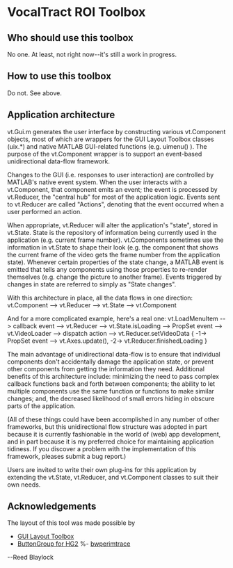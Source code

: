# VocalTract ROI Toolbox

## Who should use this toolbox

No one. At least, not right now--it's still a work in progress.

## How to use this toolbox

Do not. See above.

## Application architecture

vt.Gui.m generates the user interface by constructing various vt.Component 
objects, most of which are wrappers for the GUI Layout Toolbox classes (uix.*) 
and native MATLAB GUI-related functions (e.g. uimenu() ). The purpose of the 
vt.Component wrapper is to support an event-based unidirectional data-flow 
framework.

Changes to the GUI (i.e. responses to user interaction) are controlled by 
MATLAB's native event system. When the user interacts with a vt.Component, that
component emits an event; the event is processed by vt.Reducer, the "central 
hub" for most of the application logic. Events sent to vt.Reducer are called 
"Actions", denoting that the event occurred when a user performed an action.
  
When appropriate, vt.Reducer will alter the application's "state", stored in 
vt.State. State is the repository of information being currently used in the 
application (e.g. current frame number). vt.Components sometimes use the 
information in vt.State to shape their look (e.g. the component that shows the
current frame of the video gets the frame number from the application state). 
Whenever certain properties of the state change, a MATLAB event is emitted that 
tells any components using those properties to re-render themselves (e.g.
change the picture to another frame). Events triggered by changes in state are 
referred to simply as "State changes".

With this architecture in place, all the data flows in one direction:
vt.Component --> vt.Reducer --> vt.State --> vt.Component

And for a more complicated example, here's a real one:
vt.LoadMenuItem --> callback event --> vt.Reducer --> vt.State.isLoading --> PropSet event --> vt.VideoLoader --> dispatch action --> vt.Reducer.setVideoData { -1-> PropSet event --> vt.Axes.update(), -2-> vt.Reducer.finishedLoading }

The main advantage of unidirectional data-flow is to ensure that individual 
components don't accidentally damage the application state, or prevent other
components from getting the information they need. Additional benefits of this 
architecture include: minimizing the need to pass complex callback functions 
back and forth between components; the ability to let multiple components use 
the same function or functions to make similar changes; and, the decreased 
likelihood of small errors hiding in obscure parts of the application.

(All of these things could have been accomplished in any number of other 
frameworks, but this unidirectional flow structure was adopted in part because 
it is currently fashionable in the world of (web) app development, and in part 
because it is my preferred choice for maintaining application tidiness. If you
discover a problem with the implementation of this framework, pleases submit a
bug report.)

Users are invited to write their own plug-ins for this application by 
extending the vt.State, vt.Reducer, and vt.Component classes to suit their own 
needs.

## Acknowledgements

The layout of this tool was made possible by
- <a href="https://www.mathworks.com/matlabcentral/fileexchange/47982-gui-layout-toolbox" target="_blank">GUI Layout Toolbox</a>
- <a href="https://www.mathworks.com/matlabcentral/fileexchange/52965-buttongroup-for-hg2" target="_blank">ButtonGroup for HG2</a>
%- <a href="https://www.mathworks.com/matlabcentral/fileexchange/49551-trace-perimeter-of-binary-image-with-line-segments--bwperimtrace-" target="_blank">bwperimtrace</a>

--Reed Blaylock